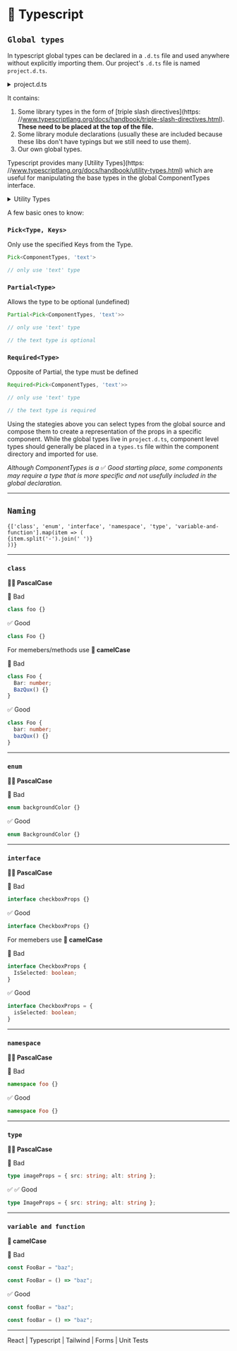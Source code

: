 # 📼 Typescript

## `Global types`

In typescript global types can be declared in a `.d.ts` file and used anywhere without explicitly importing them. Our project's `.d.ts` file is named `project.d.ts`.

<details>

<summary>project.d.ts</summary>

```typescript
enum GlobalConfigKey {
  ApigeeServiceHost,
  ApigeeServiceHostCC,
  ApiHost,
  AppInsightsKey,
  SITECORE_API_KEY,
  GoogleTagManagerId,
}

type GlobalConfig = {
  [key in keyof typeof GlobalConfigKey]?: string;
};

interface Window {
  globalConfig: GlobalConfig;
  angular?: any;
}

declare let globalConfig: GlobalConfig;

declare namespace JSS {
  import("@sitecore-jss/sitecore-jss-react");
  import { Text } from "@sitecore-jss/sitecore-jss-react";

  type Field<
    Component extends (...args: any) => any,
    Key extends Parameters<Component>[0] = "field"
  > = Pick<Parameters<Component>[0], Key>[Key];

  export type LinkField = {
    value: {
      [K in
        | "href"
        | "id"
        | "querystring"
        | "text"
        | "title"
        | "target"
        | "class"
        | "url"
        | "linktype"]?: string;
    };
    editable?: string;
    editableFirstPart?: string;
    editableLastPart?: string;
  };

  type ImageField = {
    value?: {
      [K in "alt" | "height" | "src" | "width"]?: string;
    };
    editable?: string;
  };

  type TextField = Field<typeof Text>;

  export type { LinkField, ImageField, TextField };
}
```

</details>

It contains:

1. Some library types in the form of [triple slash directives](https:
   //www.typescriptlang.org/docs/handbook/triple-slash-directives.html). **These need to be placed at the top of the file.**
2. Some library module declarations (usually these are included because these libs don't have typings but we still need to use them).
3. Our own global types.

Typescript provides many [Utility Types](https:
//www.typescriptlang.org/docs/handbook/utility-types.html) which are useful for manipulating the base types in the global ComponentTypes interface.

<details>

<summary>Utility Types</summary>

## TypeScript: Documentation - Utility Types

### Excerpt

Types which are globally included in TypeScript

---

TypeScript provides several utility types to facilitate common type transformations. These utilities are available globally.

### `Partial<Type>`

Released:\
[2.1](https:
//www.typescriptlang.org/docs/handbook/release-notes/typescript-2-1.html#partial-readonly-record-and-pick)

constructs a type with all properties of `Type` set to optional. This utility will return a type that represents all subsets of a given type.

**Example**

```
tsinterface Todo {  title: string;  description: string;}function updateTodo(todo: Todo, fieldsToUpdate: Partial<Todo>) {  return { ...todo, ...fieldsToUpdate };}
const todo1 = {  title: "organize desk",  description: "clear clutter",};
const todo2 = updateTodo(todo1, {  description: "throw out trash",});Try
```

### `Required<Type>`

Released:\
[2.8](https:
//www.typescriptlang.org/docs/handbook/release-notes/typescript-2-8.html#improved-control-over-mapped-type-modifiers)

constructs a type consisting of all properties of `Type` set to required. The opposite of [`Partial`](https:
//www.typescriptlang.org/docs/handbook/utility-types.html#partialtype).

**Example**

```
tsinterface Props {  a?: number;  b?: string;}
const obj: Props = { a: 5 };
const obj2: Required<Props> = { a: 5 };Property 'b' is missing in type '{ a: number; }' but required in type 'Required<Props>'.2741Property 'b' is missing in type '{ a: number; }' but required in type 'Required<Props>'.Try
```

### `Readonly<Type>`

Released:\
[2.1](https:
//www.typescriptlang.org/docs/handbook/release-notes/typescript-2-1.html#partial-readonly-record-and-pick)

constructs a type with all properties of `Type` set to `readonly`, meaning the properties of the
constructed type cannot be reassigned.

**Example**

```
tsinterface Todo {  title: string;}
const todo: Readonly<Todo> = {  title: "Delete inactive users",};todo.title = "Hello";Cannot assign to 'title' because it is a read-only property.2540Cannot assign to 'title' because it is a read-only property.Try
```

This utility is useful for representing assignment expressions that will fail at runtime (i.e. when attempting to reassign properties of a [frozen object](https:
//developer.mozilla.org/docs/Web/JavaScript/Reference/Global_Objects/Object/freeze)).

**`Object.freeze`**

```
tsfunction freeze<Type>(obj: Type): Readonly<Type>;
```

### `Record<Keys, Type>`

Released:\
[2.1](https:
//www.typescriptlang.org/docs/handbook/release-notes/typescript-2-1.html#partial-readonly-record-and-pick)

constructs an object type whose property keys are `Keys` and whose property values are `Type`. This utility can be used to map the properties of a type to another type.

**Example**

```
tsinterface CatInfo {  age: number;  breed: string;}type CatName = "miffy" | "boris" | "mordred";
const cats: Record<CatName, CatInfo> = {  miffy: { age: 10, breed: "Persian" },  boris: { age: 5, breed: "Maine Coon" },  mordred: { age: 16, breed: "British Shorthair" },};cats.boris;
const cats: Record<CatName, CatInfo>Try
```

### `Pick<Type, Keys>`

Released:\
[2.1](https:
//www.typescriptlang.org/docs/handbook/release-notes/typescript-2-1.html#partial-readonly-record-and-pick)

constructs a type by picking the set of properties `Keys` (string literal or union of string literals) from `Type`.

**Example**

```
tsinterface Todo {  title: string;  description: string;  completed: boolean;}type TodoPreview = Pick<Todo, "title" | "completed">;
const todo: TodoPreview = {  title: "Clean room",  completed: false,};todo;
const todo: TodoPreviewTry
```

### `Omit<Type, Keys>`

Released:\
[3.5](https:
//www.typescriptlang.org/docs/handbook/release-notes/typescript-3-5.html#the-omit-helper-type)

constructs a type by picking all properties from `Type` and then removing `Keys` (string literal or union of string literals).

**Example**

```
tsinterface Todo {  title: string;  description: string;  completed: boolean;  createdAt: number;}type TodoPreview = Omit<Todo, "description">;
const todo: TodoPreview = {  title: "Clean room",  completed: false,  createdAt: 1615544252770,};todo;
const todo: TodoPreviewtype TodoInfo = Omit<Todo, "completed" | "createdAt">;
const todoInfo: TodoInfo = {  title: "Pick up kids",  description: "Kindergarten closes at 5pm",};todoInfo;
const todoInfo: TodoInfoTry
```

### `Exclude<UnionType, ExcludedMembers>`

Released:\
[2.8](https:
//www.typescriptlang.org/docs/handbook/release-notes/typescript-2-8.html#predefined-conditional-types)

constructs a type by excluding from `UnionType` all union members that are assignable to `ExcludedMembers`.

**Example**

```
tstype T0 = Exclude<"a" | "b" | "c", "a">;     type T0 = "b" | "c"type T1 = Exclude<"a" | "b" | "c", "a" | "b">;     type T1 = "c"type T2 = Exclude<string | number | (() => void), Function>;     type T2 = string | numberTry
```

Released:\
[2.8](https:
//www.typescriptlang.org/docs/handbook/release-notes/typescript-2-8.html#predefined-conditional-types)

constructs a type by extracting from `Type` all union members that are assignable to `Union`.

**Example**

```
tstype T0 = Extract<"a" | "b" | "c", "a" | "f">;     type T0 = "a"type T1 = Extract<string | number | (() => void), Function>;     type T1 = () => voidTry
```

### `NonNullable<Type>`

Released:\
[2.8](https:
//www.typescriptlang.org/docs/handbook/release-notes/typescript-2-8.html#predefined-conditional-types)

constructs a type by excluding `null` and `undefined` from `Type`.

**Example**

```
tstype T0 = NonNullable<string | number | undefined>;     type T0 = string | numbertype T1 = NonNullable<string[] | null | undefined>;     type T1 = string[]Try
```

### `Parameters<Type>`

Released:\
[3.1](https:
//github.com/microsoft/TypeScript/pull/26243)

constructs a tuple type from the types used in the parameters of a function type `Type`.

**Example**

```
tsdeclare function f1(arg: { a: number; b: string }): void;type T0 = Parameters<() => string>;     type T0 = []type T1 = Parameters<(s: string) => void>;     type T1 = [s: string]type T2 = Parameters<<T>(arg: T) => T>;     type T2 = [arg: unknown]type T3 = Parameters<typeof f1>;     type T3 = [arg: {
    a: number;
    b: string;
}]type T4 = Parameters<any>;     type T4 = unknown[]type T5 = Parameters<never>;     type T5 = nevertype T6 = Parameters<string>;Type 'string' does not satisfy the
constraint '(...args: any) => any'.2344Type 'string' does not satisfy the
constraint '(...args: any) => any'.     type T6 = nevertype T7 = Parameters<Function>;Type 'Function' does not satisfy the
constraint '(...args: any) => any'.
  Type 'Function' provides no match for the signature '(...args: any): any'.2344Type 'Function' does not satisfy the
constraint '(...args: any) => any'.
  Type 'Function' provides no match for the signature '(...args: any): any'.     type T7 = neverTry
```

### `

constructorParameters<Type>`

Released:\
[3.1](https:
//github.com/microsoft/TypeScript/pull/26243)

constructs a tuple or array type from the types of a
constructor function type. It produces a tuple type with all the parameter types (or the type `never` if `Type` is not a function).

**Example**

```
tstype T0 =
constructorParameters<Error
constructor>;     type T0 = [message?: string]type T1 =
constructorParameters<Function
constructor>;     type T1 = string[]type T2 =
constructorParameters<RegExp
constructor>;     type T2 = [pattern: string | RegExp, flags?: string]type T3 =
constructorParameters<any>;     type T3 = unknown[]type T4 =
constructorParameters<Function>;Type 'Function' does not satisfy the
constraint 'abstract new (...args: any) => any'.
  Type 'Function' provides no match for the signature 'new (...args: any): any'.2344Type 'Function' does not satisfy the
constraint 'abstract new (...args: any) => any'.
  Type 'Function' provides no match for the signature 'new (...args: any): any'.     type T4 = neverTry
```

### `ReturnType<Type>`

Released:\
[2.8](https:
//www.typescriptlang.org/docs/handbook/release-notes/typescript-2-8.html#predefined-conditional-types)

constructs a type consisting of the return type of function `Type`.

**Example**

```
tsdeclare function f1(): { a: number; b: string };type T0 = ReturnType<() => string>;     type T0 = stringtype T1 = ReturnType<(s: string) => void>;     type T1 = voidtype T2 = ReturnType<<T>() => T>;     type T2 = unknowntype T3 = ReturnType<<T extends U, U extends number[]>() => T>;     type T3 = number[]type T4 = ReturnType<typeof f1>;     type T4 = {
    a: number;
    b: string;
}type T5 = ReturnType<any>;     type T5 = anytype T6 = ReturnType<never>;     type T6 = nevertype T7 = ReturnType<string>;Type 'string' does not satisfy the
constraint '(...args: any) => any'.2344Type 'string' does not satisfy the
constraint '(...args: any) => any'.     type T7 = anytype T8 = ReturnType<Function>;Type 'Function' does not satisfy the
constraint '(...args: any) => any'.
  Type 'Function' provides no match for the signature '(...args: any): any'.2344Type 'Function' does not satisfy the
constraint '(...args: any) => any'.
  Type 'Function' provides no match for the signature '(...args: any): any'.     type T8 = anyTry
```

### `InstanceType<Type>`

Released:\
[2.8](https:
//www.typescriptlang.org/docs/handbook/release-notes/typescript-2-8.html#predefined-conditional-types)

constructs a type consisting of the instance type of a
constructor function in `Type`.

**Example**

```
tsclass C {  x = 0;  y = 0;}type T0 = InstanceType<typeof C>;     type T0 = Ctype T1 = InstanceType<any>;     type T1 = anytype T2 = InstanceType<never>;     type T2 = nevertype T3 = InstanceType<string>;Type 'string' does not satisfy the
constraint 'abstract new (...args: any) => any'.2344Type 'string' does not satisfy the
constraint 'abstract new (...args: any) => any'.     type T3 = anytype T4 = InstanceType<Function>;Type 'Function' does not satisfy the
constraint 'abstract new (...args: any) => any'.
  Type 'Function' provides no match for the signature 'new (...args: any): any'.2344Type 'Function' does not satisfy the
constraint 'abstract new (...args: any) => any'.
  Type 'Function' provides no match for the signature 'new (...args: any): any'.     type T4 = anyTry
```

### `ThisParameterType<Type>`

Released:\
[3.3](https:
//github.com/microsoft/TypeScript/pull/28920)

Extracts the type of the [this](https:
//www.typescriptlang.org/docs/handbook/functions.html#this-parameters) parameter for a function type, or [unknown](https:
//www.typescriptlang.org/docs/handbook/release-notes/typescript-3-0.html#new-unknown-top-type) if the function type has no `this` parameter.

**Example**

```
tsfunction toHex(this: Number) {  return this.toString(16);}function numberToString(n: ThisParameterType<typeof toHex>) {  return toHex.apply(n);}Try
```

### `OmitThisParameter<Type>`

Released:\
[3.3](https:
//github.com/microsoft/TypeScript/pull/28920)

Removes the [`this`](https:
//www.typescriptlang.org/docs/handbook/functions.html#this-parameters) parameter from `Type`. If `Type` has no explicitly declared `this` parameter, the result is simply `Type`. Otherwise, a new function type with no `this` parameter is created from `Type`. Generics are erased and only the last overload signature is propagated into the new function type.

**Example**

```
tsfunction toHex(this: Number) {  return this.toString(16);}
const fiveToHex: OmitThisParameter<typeof toHex> = toHex.bind(5);console.log(fiveToHex());Try
```

### `ThisType<Type>`

Released:\
[2.3](https:
//github.com/microsoft/TypeScript/pull/14141)

This utility does not return a transformed type. Instead, it serves as a marker for a contextual [`this`](https:
//www.typescriptlang.org/docs/handbook/functions.html#this) type. Note that the [`noImplicitThis`](https:
//www.typescriptlang.org/tsconfig#noImplicitThis) flag must be enabled to use this utility.

**Example**

```
tstype ObjectDescriptor<D, M> = {  data?: D;  methods?: M & ThisType<D & M>;
// Type of 'this' in methods is D & M};function makeObject<D, M>(desc: ObjectDescriptor<D, M>): D & M {  let data: object = desc.data || {};  let methods: object = desc.methods || {};  return { ...data, ...methods } as D & M;}let obj = makeObject({  data: { x: 0, y: 0 },  methods: {    moveBy(dx: number, dy: number) {      this.x += dx;
// Strongly typed this      this.y += dy;
// Strongly typed this    },  },});obj.x = 10;obj.y = 20;obj.moveBy(5, 5);Try
```

In the example above, the `methods` object in the argument to `makeObject` has a contextual type that includes `ThisType<D & M>` and therefore the type of [this](https:
//www.typescriptlang.org/docs/handbook/functions.html#this) in methods within the `methods` object is `{ x: number, y: number } & { moveBy(dx: number, dy: number): number }`. Notice how the type of the `methods` property simultaneously is an inference target and a source for the `this` type in methods.

The `ThisType<T>` marker interface is simply an empty interface declared in `lib.d.ts`. Beyond being recognized in the contextual type of an object literal, the interface acts like any empty interface.

### Intrinsic String Manipulation Types

#### `Uppercase<StringType>`

#### `Lowercase<StringType>`

#### `Capitalize<StringType>`

#### `Uncapitalize<StringType>`

To help with string manipulation around template string literals, TypeScript includes a set of types which can be used in string manipulation within the type system. You can find those in the [Template Literal Types](https:
//www.typescriptlang.org/docs/handbook/2/template-literal-types.html#uppercasestringtype) documentation.

</details>

A few basic ones to know:

### `Pick<Type, Keys>`

Only use the specified Keys from the Type.

```ts
Pick<ComponentTypes, 'text'>

// only use 'text' type
```

### `Partial<Type>`

Allows the type to be optional (undefined)

```ts
Partial<Pick<ComponentTypes, 'text'>>

// only use 'text' type

// the text type is optional
```

### `Required<Type>`

Opposite of Partial, the type must be defined

```ts
Required<Pick<ComponentTypes, 'text'>>

// only use 'text' type

// the text type is required
```

Using the stategies above you can select types from the global source and compose them to create a representation of the props in a specific component. While the global types live in `project.d.ts`, component level types should generally be placed in a `types.ts` file within the component directory and imported for use.

_Although ComponentTypes is a_ :white_check_mark: _Good starting place, some components may require a type that is more specific and not usefully included in the global declaration._

---

## `Naming`

```
{['class', 'enum', 'interface', 'namespace', 'type', 'variable-and-function'].map(item => (
{item.split('-').join(' ')}
))}
```

---

### `class`

**🧑‍🔬 PascalCase**

:no_entry_sign: Bad

```ts
class foo {}
```

:white_check_mark: Good

```ts
class Foo {}
```

For memebers/methods use **🐪 camelCase**

:no_entry_sign: Bad

```ts
class Foo {
  Bar: number;
  BazQux() {}
}
```

:white_check_mark: Good

```ts
class Foo {
  bar: number;
  bazQux() {}
}
```

---

### `enum`

**🧑‍🔬 PascalCase**

:no_entry_sign: Bad

```ts
enum backgroundColor {}
```

:white_check_mark: Good

```ts
enum BackgroundColor {}
```

---

### `interface`

**🧑‍🔬 PascalCase**

:no_entry_sign: Bad

```ts
interface checkboxProps {}
```

:white_check_mark: Good

```ts
interface CheckboxProps {}
```

For memebers use **🐪 camelCase**

:no_entry_sign: Bad

```ts
interface CheckboxProps {
  IsSelected: boolean;
}
```

:white_check_mark: Good

```ts
interface CheckboxProps = {
  isSelected: boolean;
}
```

---

### `namespace`

**🧑‍🔬 PascalCase**

:no_entry_sign: Bad

```ts
namespace foo {}
```

:white_check_mark: Good

```ts
namespace Foo {}
```

---

### `type`

**🧑‍🔬 PascalCase**

:no_entry_sign: Bad

```ts
type imageProps = { src: string; alt: string };
```

✅ :white_check_mark: Good

```ts
type ImageProps = { src: string; alt: string };
```

---

### `variable and function`

**🐪 camelCase**

:no_entry_sign: Bad

```ts
const FooBar = "baz";

const FooBar = () => "baz";
```

:white_check_mark: Good

```ts
const fooBar = "baz";

const fooBar = () => "baz";
```

---

React | Typescript | Tailwind | Forms | Unit Tests
